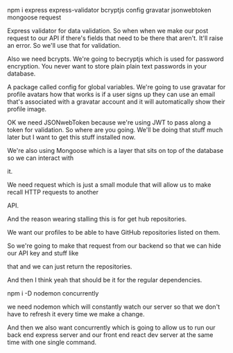 npm i express express-validator bcryptjs config gravatar jsonwebtoken mongoose request

Express validator for data validation.
So when when we make our post request to our API if there's fields that need to be there that aren't.
It'll raise an error.
So we'll use that for validation.

Also we need bcrypts.
We're going to becryptjs which is used for password encryption.
You never want to store plain plain text passwords in your database.

A package called config for global variables.
We're going to use gravatar for profile avatars how that works is if a user signs up they can use
an email that's associated with a gravatar account and it will automatically show their profile image.

OK we need JSONwebToken because we're using JWT to pass along a token for validation.
So where are you going.
We'll be doing that stuff much later but I want to get this stuff installed now.

We're also using Mongoose which is a layer that sits on top of the database so we can interact with

it.

We need request which is just a small module that will allow us to make recall HTTP requests to another

API.

And the reason wearing stalling this is for get hub repositories.

We want our profiles to be able to have GitHub repositories listed on them.

So we're going to make that request from our backend so that we can hide our API key and stuff like

that and we can just return the repositories.

And then I think yeah that should be it for the regular dependencies.

npm i -D nodemon concurrently

we need nodemon which will constantly watch our server so that we don't have to refresh it every time
we make a change.

And then we also want concurrently which is going to allow us to run our back end express server and
our front end react dev server at the same time with one single command.
